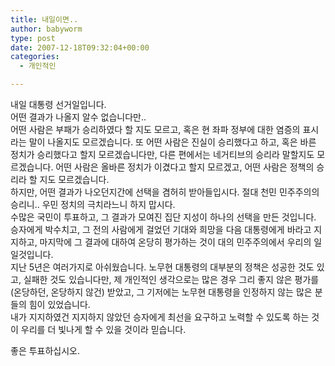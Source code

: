 ```yaml
---
title: 내일이면..
author: babyworm
type: post
date: 2007-12-18T09:32:04+00:00
categories:
  - 개인적인

---
```

내일 대통령 선거일입니다.  
어떤 결과가 나올지 알수 없습니다만..  
어떤 사람은 부패가 승리하였다 할 지도 모르고, 혹은 현 좌파 정부에 대한 염증의 표시라는 말이 나올지도 모르겠습니다. 또 어떤 사람은 진실이 승리했다고 하고, 혹은 바른 정치가 승리했다고 할지 모르겠습니다만, 다른 편에서는 네거티브의 승리라 말할지도 모르겠습니다. 어떤 사람은 올바른 정치가 이겼다고 할지 모르겠고, 어떤 사람은 정책의 승리라 할 지도 모르겠습니다.  
하지만, 어떤 결과가 나오던지간에 선택을 겸허히 받아들입시다. 절대 천민 민주주의의 승리니.. 우민 정치의 극치라느니 하지 맙시다.  
수많은 국민이 투표하고, 그 결과가 모여진 집단 지성이 하나의 선택을 만든 것입니다.  
승자에게 박수치고, 그 전의 사람에게 걸었던 기대와 희망을 다음 대통령에게 바라고 지지하고, 마지막에 그 결과에 대하여 온당히 평가하는 것이 대의 민주주의에서 우리의 일일것입니다.  
지난 5년은 여러가지로 아쉬웠습니다. 노무현 대통령의 대부분의 정책은 성공한 것도 있고, 실패한 것도 있습니다만, 제 개인적인 생각으로는 많은 경우 그리 좋지 않은 평가를(온당하던, 온당하지 않건) 받았고, 그 기저에는 노무현 대통령을 인정하지 않는 많은 분들의 힘이 있었습니다.  
내가 지지하였건 지지하지 않았던 승자에게 최선을 요구하고 노력할 수 있도록 하는 것이 우리를 더 빛나게 할 수 있을 것이라 믿습니다. 

좋은 투표하십시오.